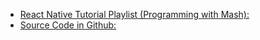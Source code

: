 * [React Native Tutorial Playlist (Programming with Mash):](https://www.youtube.com/playlist?list=PL8kfZyp--gEXs4YsSLtB3KqDtdOFHMjWZ)
* [Source Code in Github:](https://github.com/mahdi-sharifimehr/RN-Tutorial-Main)

